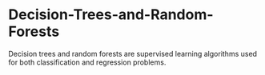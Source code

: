 # Decision-Trees-and-Random-Forests
Decision trees and random forests are supervised learning algorithms used for both classification and regression problems.
